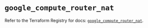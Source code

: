# `google_compute_router_nat`

Refer to the Terraform Registry for docs: [`google_compute_router_nat`](https://registry.terraform.io/providers/hashicorp/google/6.26.0/docs/resources/compute_router_nat).
